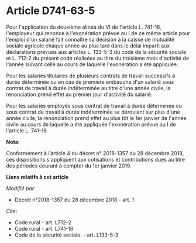 # Article D741-63-5

Pour l'application du deuxième alinéa du VI de l'article L. 741-16, l'employeur qui renonce à l'exonération prévue au I de ce
même article pour l'emploi d'un salarié fait connaître sa décision à la caisse de mutualité sociale agricole chaque année au
plus tard dans le délai imparti aux déclarations prévues aux articles L. 133-5-3 du code de la sécurité sociale et L. 712-2
du présent code réalisées au titre du troisième mois d'activité de l'année suivant celle au cours de laquelle l'exonération a
été appliquée. 

Pour les salariés titulaires de plusieurs contrats de travail successifs à durée déterminée ou en cas de première embauche
d'un salarié sous contrat de travail à durée indéterminée au titre d'une année civile, la renonciation prend effet au premier
jour d'activité du salarié. 

Pour les salariés employés sous contrat de travail à durée déterminée ou sous contrat de travail à durée indéterminée se
déroulant sur plus d'une année civile, la renonciation prend effet au plus tôt le 1er janvier de l'année civile au cours de
laquelle a été appliquée l'exonération prévue au I de l'article L. 741-16.

**Nota:**

Conformément à l’article 4 du décret n° 2018-1357 du 28 décembre 2018, ces dispositions s'appliquent aux cotisations et
contributions dues au titre des périodes courant à compter du 1er janvier 2019.

**Liens relatifs à cet article**

_Modifié par_:

  - Décret n°2018-1357 du 28 décembre 2018 - art. 1

_Cite_:

  - Code rural - art. L712-2
  - Code rural - art. L741-16
  - Code de la sécurité sociale. - art. L133-5-3
